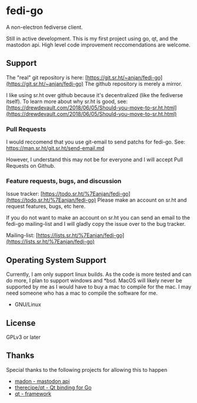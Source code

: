 # fedi-go

A non-electron fediverse client.

Still in active development. This is my first project using go, qt, and the mastodon api. High level code improvement reccomendations are welcome.

## Support

The "real" git repository is here: [https://git.sr.ht/~anjan/fedi-go](https://git.sr.ht/~anjan/fedi-go)
The github repository is merely a mirror.

I like using sr.ht over github because it's decentralized (like the fediverse itself).
To learn more about why sr.ht is good, see:
[https://drewdevault.com/2018/06/05/Should-you-move-to-sr.ht.html](https://drewdevault.com/2018/06/05/Should-you-move-to-sr.ht.html)

### Pull Requests

I would reccomend that you use git-email to send patchs for fedi-go.
See: https://man.sr.ht/git.sr.ht/send-email.md

However, I understand this may not be for everyone and I will accept Pull Requests on Github.

### Feature requests, bugs, and discussion

Issue tracker: [https://todo.sr.ht/%7Eanjan/fedi-go](https://todo.sr.ht/%7Eanjan/fedi-go)
Please make an account on sr.ht and request features, bugs, etc here.

If you do not want to make an account on sr.ht you can send an email to the fedi-go mailing-list and I will gladly copy the issue over to the bug tracker.

Mailing-list: [https://lists.sr.ht/%7Eanjan/fedi-go](https://lists.sr.ht/%7Eanjan/fedi-go)

## Operating System Support
Currently, I am only support linux builds. As the code is more tested and can do more, I plan to support windows and *bsd.
MacOS will likely never be supported by me as I would have to buy a mac to compile for the mac.
I may need someone who has a mac to compile the software for me.

- GNU/Linux

## License

GPLv3 or later

## Thanks

Special thanks to the following projects for allowing this to happen

- [madon - mastodon api](https://github.com/McKael/madon)
- [therecipe/qt - Qt binding for Go](https://github.com/therecipe/qt)
- [qt - framework](https://www.qt.io/)
